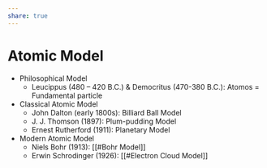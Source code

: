 ```yaml
---
share: true
---
```


# Atomic Model

- Philosophical Model
	- Leucippus (480 – 420 B.C.) & Democritus (470-380 B.C.): Atomos = Fundamental particle
- Classical Atomic Model
	- John Dalton (early 1800s): Billiard Ball Model
	- J. J. Thomson (1897): Plum-pudding Model
	- Ernest Rutherford (1911): Planetary Model
- Modern Atomic Model
	- Niels Bohr (1913): [[#Bohr Model]]
	- Erwin Schrodinger (1926): [[#Electron Cloud Model]]
